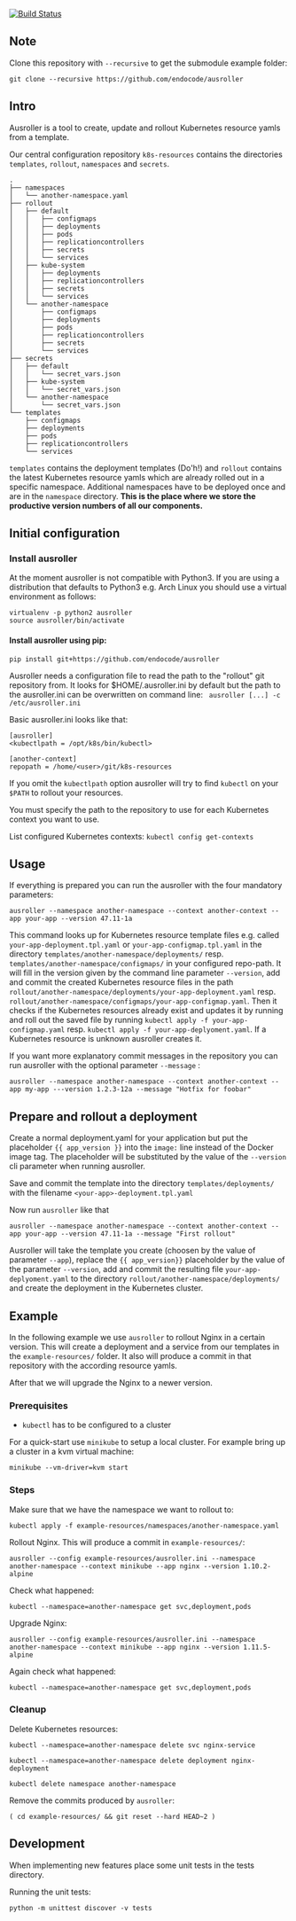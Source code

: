 [![Build Status](https://travis-ci.org/endocode/ausroller.svg?branch=master)](https://travis-ci.org/endocode/ausroller)

## Note

Clone this repository with `--recursive` to get the submodule example folder:
```
git clone --recursive https://github.com/endocode/ausroller
```

## Intro

Ausroller is a tool to create, update and rollout Kubernetes resource yamls from a template.

Our central configuration repository ``k8s-resources`` contains the
directories ``templates``, ``rollout``, ``namespaces`` and ``secrets``.

```
.
├── namespaces
│   └── another-namespace.yaml
├── rollout
│   ├── default
│   │   ├── configmaps
│   │   ├── deployments
│   │   ├── pods
│   │   ├── replicationcontrollers
│   │   ├── secrets
│   │   └── services
│   ├── kube-system
│   │   ├── deployments
│   │   ├── replicationcontrollers
│   │   ├── secrets
│   │   └── services
│   └── another-namespace
│       ├── configmaps
│       ├── deployments
│       ├── pods
│       ├── replicationcontrollers
│       ├── secrets
│       └── services
├── secrets
│   ├── default
│   │   └── secret_vars.json
│   ├── kube-system
│   │   └── secret_vars.json
│   └── another-namespace
│       └── secret_vars.json
└── templates
    ├── configmaps
    ├── deployments
    ├── pods
    ├── replicationcontrollers
    └── services
```
`templates` contains the deployment templates (Do'h!) and `rollout` contains the
 latest Kubernetes resource yamls which are already rolled out in a specific
namespace. Additional namespaces have to be deployed once and are in the
`namespace` directory. __This is the place where we store the productive
version numbers of all our components.__



## Initial configuration

### Install ausroller

At the moment ausroller is not compatible with Python3. If you are using a distribution that defaults to Python3 e.g. Arch Linux you should use a virtual environment as follows:
```
virtualenv -p python2 ausroller
source ausroller/bin/activate
```

#### Install ausroller using pip:
```
pip install git+https://github.com/endocode/ausroller
```

Ausroller needs a configuration file to read the path to the "rollout" git repository from.
It looks for $HOME/.ausroller.ini by default but the path to the ausroller.ini
can be overwritten on command line: ``` ausroller [...] -c /etc/ausroller.ini```


Basic ausroller.ini looks like that:
```
[ausroller]
<kubectlpath = /opt/k8s/bin/kubectl>

[another-context]
repopath = /home/<user>/git/k8s-resources
```
If you omit the `kubectlpath` option ausroller will try to find `kubectl` on your `$PATH` to rollout your resources.

You must specify the path to the repository to use for each Kubernetes context you want to use.

List configured Kubernetes contexts:
`kubectl config get-contexts`

## Usage

If everything is prepared you can run the ausroller with the four mandatory parameters:

```
ausroller --namespace another-namespace --context another-context --app your-app --version 47.11-1a
```

This command looks up for Kubernetes resource template files e.g. called
```your-app-deployment.tpl.yaml``` or ```your-app-configmap.tpl.yaml``` in the
directory ```templates/another-namespace/deployments/``` resp.
```templates/another-namespace/configmaps/``` in your configured repo-path. It
will fill in the version given by the command line parameter ```--version```,
add and commit the created Kubernetes resource files in the path
```rollout/another-namespace/deployments/your-app-deployment.yaml``` resp.
```rollout/another-namespace/configmaps/your-app-configmap.yaml```. Then it
checks if the Kubernetes resources already exist and updates it by running and
roll out the saved file by running ```kubectl apply -f
your-app-configmap.yaml``` resp. ```kubectl apply -f
your-app-deplyoment.yaml```. If a Kubernetes resource is unknown ausroller
creates it.

If you want more explanatory commit messages in the repository you can run ausroller with the optional parameter ```--message``` :
```
ausroller --namespace another-namespace --context another-context --app my-app ---version 1.2.3-12a --message "Hotfix for foobar"
```


## Prepare and rollout a deployment

Create a normal deployment.yaml for your application but put the placeholder ` {{ app_version }} ` into the `image:` line instead of the Docker image tag. The placeholder will be substituted by the value of the `--version` cli parameter when running ausroller.

Save and commit the template into the directory `templates/deployments/` with the
filename  `<your-app>-deployment.tpl.yaml`

Now run `ausroller` like that
```
ausroller --namespace another-namespace --context another-context --app your-app --version 47.11-1a --message "First rollout"
```

Ausroller will take the template you create (choosen by the value of parameter `--app`), replace the `{{ app_version}}` placeholder by the value of the parameter `--version`, add and commit the resulting file `your-app-deplyoment.yaml` to the directory `rollout/another-namespace/deployments/` and create the deployment in the Kubernetes cluster.

## Example

In the following example we use `ausroller` to rollout Nginx in a certain
version. This will create a deployment and a service from our templates in the
`example-resources/` folder. It also will produce a commit in that repository
with the according resource yamls.

After that we will upgrade the Nginx to a newer version.


### Prerequisites

* `kubectl` has to be configured to a cluster

For a quick-start use `minikube` to setup a local cluster.
For example bring up a cluster in a kvm virtual machine:
```
minikube --vm-driver=kvm start
```
### Steps

Make sure that we have the namespace we want to rollout to:
```
kubectl apply -f example-resources/namespaces/another-namespace.yaml
```

Rollout Nginx. This will produce a commit in `example-resources/`:
```
ausroller --config example-resources/ausroller.ini --namespace another-namespace --context minikube --app nginx --version 1.10.2-alpine
```

Check what happened:
```
kubectl --namespace=another-namespace get svc,deployment,pods
```

Upgrade Nginx:

```
ausroller --config example-resources/ausroller.ini --namespace another-namespace --context minikube --app nginx --version 1.11.5-alpine
```

Again check what happened:
```
kubectl --namespace=another-namespace get svc,deployment,pods
```

### Cleanup

Delete Kubernetes resources:
```
kubectl --namespace=another-namespace delete svc nginx-service
```

```
kubectl --namespace=another-namespace delete deployment nginx-deployment
```

```
kubectl delete namespace another-namespace
```

Remove the commits produced by `ausroller`:
```
( cd example-resources/ && git reset --hard HEAD~2 )
```

## Development

When implementing new features place some unit tests in the tests directory.

Running the unit tests:

```
python -m unittest discover -v tests
```
